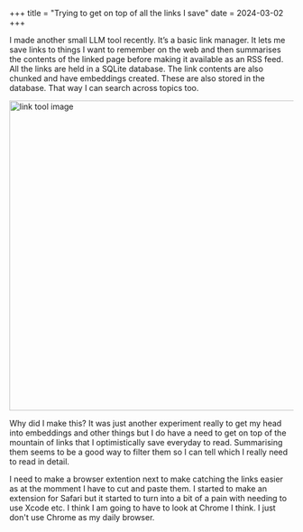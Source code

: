 +++
title = "Trying to get on top of all the links I save"
date = 2024-03-02
+++

I made another small LLM tool recently. It’s a basic link manager. It lets me save links to things I want to remember on the web and then summarises the contents of the linked page before making it available as an RSS feed. All the links are held in a SQLite database. The link contents are also chunked and have embeddings created. These are also stored in the database. That way I can search across topics too.

<img src="/images/link_tool.png" height="550" width="750" alt="link tool image" />

Why did I make this? It was just another experiment really to get my head into embeddings and other things but I do have a need to get on top of the mountain of links that I optimistically save everyday to read. Summarising them seems to be a good way to filter them so I can tell which I really need to read in detail.

I need to make a browser extention next to make catching the links easier as at the momment I have to cut and paste them. I started to make an extension for Safari but it started to turn into a bit of a pain with needing to use Xcode etc. I think I am going to have to look at Chrome I think. I just don't use Chrome as my daily browser.
